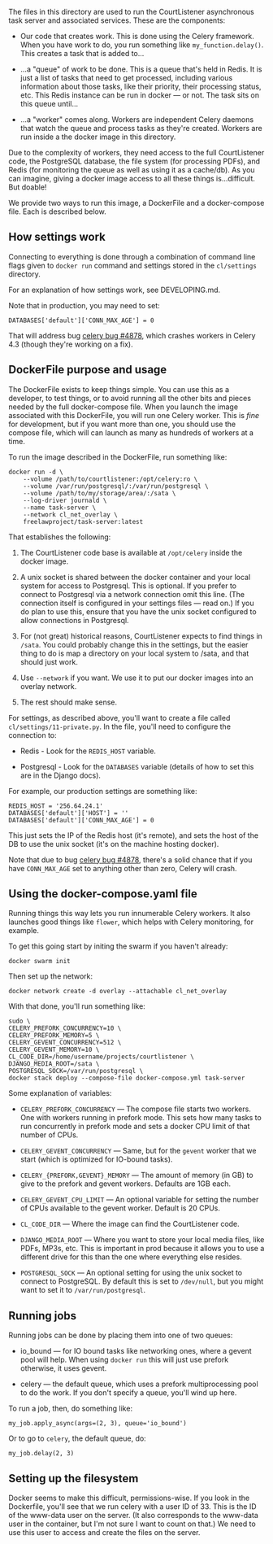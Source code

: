 The files in this directory are used to run the CourtListener asynchronous task
server and associated services. These are the components:

 - Our code that creates work. This is done using the Celery framework. When 
   you have work to do, you run something like `my_function.delay()`. This
   creates a task that is added to...
 
 - ...a "queue" of work to be done. This is a queue that's held in Redis. It is 
   just a list of tasks that need to get processed, including various 
   information about those tasks, like their priority, their processing status, 
   etc. This Redis instance can be run in docker — or not. The task sits on 
   this queue until...  
 
 - ...a "worker" comes along. Workers are independent Celery daemons that watch
   the queue and process tasks as they're created. Workers are run inside a the
   docker image in this directory. 
   
Due to the complexity of workers, they need access to the full CourtListener 
code, the PostgreSQL database, the file system (for processing PDFs), and Redis
(for monitoring the queue as well as using it as a cache/db). As you can 
imagine, giving a docker image access to all these things is...difficult. But
doable! 

We provide two ways to run this image, a DockerFile and a docker-compose file. 
Each is described below.


## How settings work

Connecting to everything is done through a combination of command line flags 
given to `docker run` command and settings stored in the `cl/settings` 
directory. 

For an explanation of how settings work, see DEVELOPING.md.

Note that in production, you may need to set:

    DATABASES['default']['CONN_MAX_AGE'] = 0

That will address bug [celery bug #4878][bug], which crashes workers in Celery 
4.3 (though they're working on a fix).

[bug]: https://github.com/celery/celery/issues/4878#issuecomment-491529776


## DockerFile purpose and usage

The DockerFile exists to keep things simple. You can use this as a developer, 
to test things, or to avoid running all the other bits and pieces needed by the
full docker-compose file. When you launch the image associated with this 
DockerFile, you will run one Celery worker. This is *fine* for development, but 
if you want more than one, you should use the compose file, which will can 
launch as many as hundreds of workers at a time.

To run the image described in the DockerFile, run something like:

    docker run -d \ 
        --volume /path/to/courtlistener:/opt/celery:ro \
        --volume /var/run/postgresql/:/var/run/postgresql \
        --volume /path/to/my/storage/area/:/sata \
        --log-driver journald \
        --name task-server \
        --network cl_net_overlay \
        freelawproject/task-server:latest

That establishes the following:

1. The CourtListener code base is available at `/opt/celery` inside the docker 
   image.

1. A unix socket is shared between the docker container and your local system 
   for access to Postgresql. This is optional. If you prefer to connect to 
   Postgresql via a network connection omit this line. (The connection itself 
   is configured in your settings files — read on.) If you do plan to use this,
   ensure that you have the unix socket configured to allow connections in 
   Postgresql.

1. For (not great) historical reasons, CourtListener expects to find things in
   `/sata`. You could probably change this in the settings, but the easier 
   thing to do is map a directory on your local system to /sata, and that 
   should just work.

1. Use `--network` if you want. We use it to put our docker images into an 
   overlay network.

1. The rest should make sense.

For settings, as described above, you'll want to create a file called  
`cl/settings/11-private.py`. In the file, you'll need to configure the 
connection to:

 - Redis - Look for the `REDIS_HOST` variable.
 
 - Postgresql - Look for the `DATABASES` variable (details of how to set this
   are in the Django docs).

For example, our production settings are something like:

    REDIS_HOST = '256.64.24.1'
    DATABASES['default']['HOST'] = ''
    DATABASES['default']['CONN_MAX_AGE'] = 0
    
This just sets the IP of the Redis host (it's remote), and sets the host of the
DB to use the unix socket (it's on the machine hosting docker).

Note that due to bug [celery bug #4878][bug], there's a solid chance that if 
you have `CONN_MAX_AGE` set to anything other than zero, Celery will crash.

[bug]: https://github.com/celery/celery/issues/4878#issuecomment-491529776


## Using the docker-compose.yaml file

Running things this way lets you run innumerable Celery workers. It also 
launches good things like `flower`, which helps with Celery monitoring, for 
example.

To get this going start by initing the swarm if you haven't already:

    docker swarm init
    
Then set up the network:

    docker network create -d overlay --attachable cl_net_overlay
        
With that done, you'll run something like:
    
    sudo \
    CELERY_PREFORK_CONCURRENCY=10 \
    CELERY_PREFORK_MEMORY=5 \
    CELERY_GEVENT_CONCURRENCY=512 \
    CELERY_GEVENT_MEMORY=10 \
    CL_CODE_DIR=/home/username/projects/courtlistener \
    DJANGO_MEDIA_ROOT=/sata \
    POSTGRESQL_SOCK=/var/run/postgresql \
    docker stack deploy --compose-file docker-compose.yml task-server

Some explanation of variables:

 - `CELERY_PREFORK_CONCURRENCY` — The compose file starts two workers. One with
   workers running in prefork mode. This sets how many tasks to run 
   concurrently in prefork mode and sets a docker CPU limit of that number of 
   CPUs.
   
 - `CELERY_GEVENT_CONCURRENCY` — Same, but for the `gevent` worker that we 
   start (which is optimized for IO-bound tasks).
   
 - `CELERY_{PREFORK,GEVENT}_MEMORY` — The amount of memory (in GB) to give to
   the prefork and gevent workers. Defaults are 1GB each.
   
 - `CELERY_GEVENT_CPU_LIMIT` — An optional variable for setting the number of 
   CPUs available to the gevent worker. Default is 20 CPUs.
   
 - `CL_CODE_DIR` — Where the image can find the CourtListener code. 
 
 - `DJANGO_MEDIA_ROOT` — Where you want to store your local media files, like 
   PDFs, MP3s, etc. This is important in prod because it allows you to use a 
   different drive for this than the one where everything else resides.
 
 - `POSTGRESQL_SOCK` — An optional setting for using the unix socket to connect
   to PostgreSQL. By default this is set to `/dev/null`, but you might want to
   set it to `/var/run/postgresql`.


## Running jobs

Running jobs can be done by placing them into one of two queues:

 - io_bound — for IO bound tasks like networking ones, where a gevent pool will 
   help. When using `docker run` this will just use prefork otherwise, it uses
   gevent.
 
 - celery — the default queue, which uses a prefork multiprocessing pool to do 
   the work. If you don't specify a queue, you'll wind up here.

To run a job, then, do something like:

    my_job.apply_async(args=(2, 3), queue='io_bound')
   
Or to go to `celery`, the default queue, do:

    my_job.delay(2, 3)


## Setting up the filesystem

Docker seems to make this difficult, permissions-wise. If you look in the 
Dockerfile, you'll see that we run celery with a user ID of 33. This is the 
ID of the www-data user on the server. (It also corresponds to the www-data 
user in the container, but I'm not sure I want to count on that.) We need to 
use this user to access and create the files on the server.
